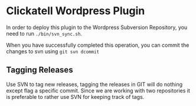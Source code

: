 # Clickatell Wordpress Plugin

In order to deploy this plugin to the Wordpress Subversion Repository, you need to run `./bin/svn_sync.sh`.

When you have successfully completed this operation, you can commit the changes to svn using `git svn dcommit`

## Tagging Releases

Use SVN to tag new releases, tagging the releases in GIT will do nothing except flag a specific commit. Since we are working with two repositories it is preferable to rather use SVN for keeping track of tags.